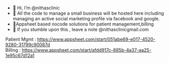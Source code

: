 - 👋 Hi, I’m @nithasclinic
- 👀 All the code to manage a small business will be hosted here including managing an active social marketing profile via facebook and google.
- 🌱Appsheet based nocode solutions for patient management,billing
- 💞️ If you stumble upon this , leave a note @nithasclinicgmail.com 


Patient Mgmt : https://www.appsheet.com/start/051abe69-e017-4520-9280-31799c90087d  
Billing : https://www.appsheet.com/start/afdd917c-885b-4a37-aa25-1e95c67d12a1 

<!---
nithasclinic/nithasclinic is a ✨ special ✨ repository because its `README.md` (this file) appears on your GitHub profile.
You can click the Preview link to take a look at your changes.
--->
